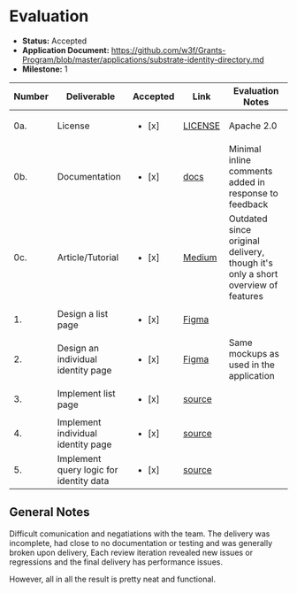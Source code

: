 # Evaluation

- **Status:** Accepted
- **Application Document:** https://github.com/w3f/Grants-Program/blob/master/applications/substrate-identity-directory.md
- **Milestone:** 1

| Number | Deliverable                             | Accepted               | Link                                                                                               | Evaluation Notes                                                                |
| ------ | --------------------------------------- | ---------------------- | -------------------------------------------------------------------------------------------------- | ------------------------------------------------------------------------------- |
| 0a.    | License                                 | <ul><li>[x] </li></ul> | [LICENSE](https://github.com/Shard-Labs/identity-directory/blob/main/LICENSE)                      | Apache 2.0                                                                      |
| 0b.    | Documentation                           | <ul><li>[x] </li></ul> | [docs](https://github.com/Shard-Labs/identity-hub/tree/main/docs)                                  | Minimal inline comments added in response to feedback                           |
| 0c.    | Article/Tutorial                        | <ul><li>[x] </li></ul> | [Medium](https://medium.com/@mm_54014/bee3878de40e)                                                | Outdated since original delivery, though it's only a short overview of features |
| 1.     | Design a list page                      | <ul><li>[x] </li></ul> | [Figma](https://www.figma.com/file/Q8ueqnAQYtDQq4bVgwY1Uf/Identity-Directory-Design?node-id=0%3A1) |
| 2.     | Design an individual identity page      | <ul><li>[x] </li></ul> | [Figma](https://www.figma.com/file/Q8ueqnAQYtDQq4bVgwY1Uf/Identity-Directory-Design?node-id=0%3A1) | Same mockups as used in the application                                         |
| 3.     | Implement list page                     | <ul><li>[x] </li></ul> | [source](https://github.com/Shard-Labs/identity-hub/tree/main/src/components/Identities)           |
| 4.     | Implement individual identity page      | <ul><li>[x] </li></ul> | [source](https://github.com/Shard-Labs/identity-hub/blob/main/src/components/Identity)             |
| 5.     | Implement query logic for identity data | <ul><li>[x] </li></ul> | [source](https://github.com/Shard-Labs/identity-hub/blob/main/src/store/actions.ts#L157)           |

## General Notes

Difficult comunication and negatiations with the team. The delivery was incomplete, had close to no documentation or testing and was generally broken upon delivery, Each review iteration revealed new issues or regressions and the final delivery has performance issues.

However, all in all the result is pretty neat and functional.
